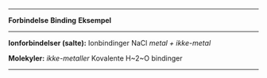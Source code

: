   -----------------------------------------------------------------------
  **Forbindelse**                  **Binding**    **Eksempel**
  -------------------------------- -------------- -----------------------
  **Ionforbindelser (salte):**     Ionbindinger   NaCl
  *metal + ikke-metal*                            

  **Molekyler:** *ikke-metaller*   Kovalente      H~2~O
                                   bindinger      

                                                  

                                                  
  -----------------------------------------------------------------------

